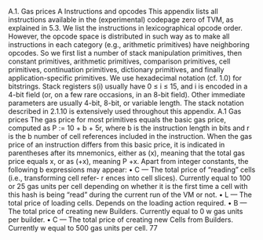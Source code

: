 A.1. Gas prices
A Instructions and opcodes
This appendix lists all instructions available in the (experimental) codepage
zero of TVM, as explained in 5.3.
We list the instructions in lexicographical opcode order. However, the
opcode space is distributed in such way as to make all instructions in each
category (e.g., arithmetic primitives) have neighboring opcodes. So we first
list a number of stack manipulation primitives, then constant primitives,
arithmetic primitives, comparison primitives, cell primitives, continuation
primitives, dictionary primitives, and finally application-specific primitives.
We use hexadecimal notation (cf. 1.0) for bitstrings. Stack registers s(i)
usually have 0 ≤ i ≤ 15, and i is encoded in a 4-bit field (or, on a few rare
occasions, in an 8-bit field). Other immediate parameters are usually 4-bit,
8-bit, or variable length.
The stack notation described in 2.1.10 is extensively used throughout
this appendix.
A.1 Gas prices
The gas price for most primitives equals the basic gas price, computed as
P := 10 + b + 5r, where b is the instruction length in bits and r is the
b
number of cell references included in the instruction. When the gas price
of an instruction differs from this basic price, it is indicated in parentheses
after its mnemonics, either as (x), meaning that the total gas price equals
x, or as (+x), meaning P +x. Apart from integer constants, the following
b
expressions may appear:
• C — The total price of “reading” cells (i.e., transforming cell refer-
r
ences into cell slices). Currently equal to 100 or 25 gas units per cell
depending on whether it is the first time a cell with this hash is being
“read” during the current run of the VM or not.
• L — The total price of loading cells. Depends on the loading action
required.
• B — The total price of creating new Builders. Currently equal to 0
w
gas units per builder.
• C — The total price of creating new Cells from Builders. Currently
w
equal to 500 gas units per cell.
77

